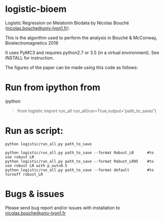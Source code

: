 # logistic-bioem
Logistic Regression on Melatonin Biodata by  Nicolas Bouché (nicolas.bouche@univ-lyon1.fr).

This is the algorithm used to perform the analysis in Bouché & McConway, Bioelectromagnetics 2019

It uses PyMC3 and requires python2.7 or 3.5 (in a virtual environment). See INSTALL for instruction.

The figures of the paper can be made using this code as follows:

# Run from ipython from 

ipython
> from logistic import run_all
> run_all(run=True,output='path_to_save/')

# Run as script:
```
python logistic/run_all.py path_to_save 

python logistic/run_all.py path_to_save --format Robust_LR      #to use robust LR
python logistic/run_all.py path_to_save --format Robust_LR05    #to use robust LR with p_out=0.5
python logistic/run_all.py path_to_save --format default        #to turnoff robust_LR
```
# Bugs & issues

Please send bug report and/or issues with installation to nicolas.bouche@univ-lyon1.fr
